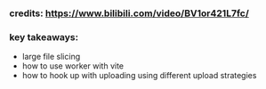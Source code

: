 ### credits: https://www.bilibili.com/video/BV1or421L7fc/

### key takeaways:

- large file slicing
- how to use worker with vite
- how to hook up with uploading using different upload strategies
